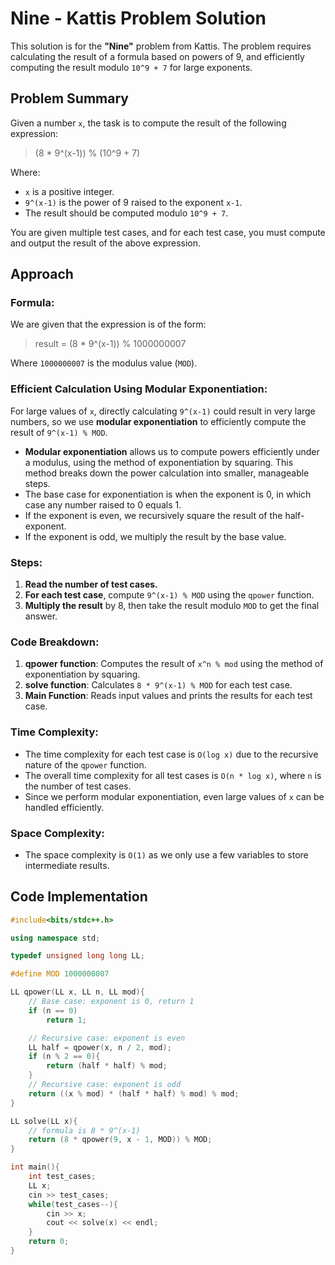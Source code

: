 # Nine - Kattis Problem Solution

This solution is for the **"Nine"** problem from Kattis. The problem requires calculating the result of a formula based on powers of 9, and efficiently computing the result modulo `10^9 + 7` for large exponents.

## Problem Summary

Given a number `x`, the task is to compute the result of the following expression:

> (8 * 9^(x-1)) % (10^9 + 7)


Where:
- `x` is a positive integer.
- `9^(x-1)` is the power of 9 raised to the exponent `x-1`.
- The result should be computed modulo `10^9 + 7`.

You are given multiple test cases, and for each test case, you must compute and output the result of the above expression.

## Approach

### Formula:
We are given that the expression is of the form:

> result = (8 * 9^(x-1)) % 1000000007


Where `1000000007` is the modulus value (`MOD`).

### Efficient Calculation Using Modular Exponentiation:
For large values of `x`, directly calculating `9^(x-1)` could result in very large numbers, so we use **modular exponentiation** to efficiently compute the result of `9^(x-1) % MOD`.

- **Modular exponentiation** allows us to compute powers efficiently under a modulus, using the method of exponentiation by squaring. This method breaks down the power calculation into smaller, manageable steps.
- The base case for exponentiation is when the exponent is 0, in which case any number raised to 0 equals 1.
- If the exponent is even, we recursively square the result of the half-exponent.
- If the exponent is odd, we multiply the result by the base value.

### Steps:
1. **Read the number of test cases.**
2. **For each test case**, compute `9^(x-1) % MOD` using the `qpower` function.
3. **Multiply the result** by 8, then take the result modulo `MOD` to get the final answer.

### Code Breakdown:

1. **qpower function**: Computes the result of `x^n % mod` using the method of exponentiation by squaring.
2. **solve function**: Calculates `8 * 9^(x-1) % MOD` for each test case.
3. **Main Function**: Reads input values and prints the results for each test case.

### Time Complexity:
- The time complexity for each test case is `O(log x)` due to the recursive nature of the `qpower` function.
- The overall time complexity for all test cases is `O(n * log x)`, where `n` is the number of test cases.
- Since we perform modular exponentiation, even large values of `x` can be handled efficiently.

### Space Complexity:
- The space complexity is `O(1)` as we only use a few variables to store intermediate results.

## Code Implementation

```cpp
#include<bits/stdc++.h>

using namespace std;

typedef unsigned long long LL;

#define MOD 1000000007

LL qpower(LL x, LL n, LL mod){
    // Base case: exponent is 0, return 1
    if (n == 0)
        return 1;

    // Recursive case: exponent is even
    LL half = qpower(x, n / 2, mod);
    if (n % 2 == 0){
        return (half * half) % mod;
    }
    // Recursive case: exponent is odd
    return ((x % mod) * (half * half) % mod) % mod;
}

LL solve(LL x){
    // formula is 8 * 9^(x-1)
    return (8 * qpower(9, x - 1, MOD)) % MOD;
}

int main(){
    int test_cases;
    LL x;
    cin >> test_cases;
    while(test_cases--){
        cin >> x;
        cout << solve(x) << endl;
    }
    return 0;
}
```
